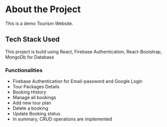 # About the Project
This is a demo Tourism Website.
## Tech Stack Used
This project is build using React, Firebase Authentication, React-Bootstrap, MongoDb for Database

### Functionalities

* Firebase Authentication for Email-password and Google Login
* Tour Packages Details
* Booking History
* Manage all bookings 
* Add new tour plan
* Delete a booking
* Update Booking status
* In summary, CRUD operations are implemented
